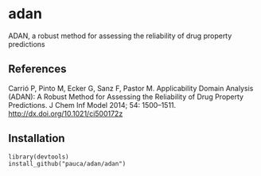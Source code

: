 # adan
ADAN, a robust method for assessing the reliability of drug property predictions

## References

Carrió P, Pinto M, Ecker G, Sanz F, Pastor M. Applicability Domain Analysis (ADAN): A Robust Method for Assessing the Reliability of Drug Property Predictions. J Chem Inf Model 2014; 54: 1500–1511. http://dx.doi.org/10.1021/ci500172z

## Installation
```
library(devtools)
install_github("pauca/adan/adan")
```
